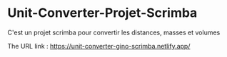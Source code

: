 # Unit-Converter-Projet-Scrimba
C'est un projet scrimba pour convertir les distances, masses et volumes

The URL link : https://unit-converter-gino-scrimba.netlify.app/
